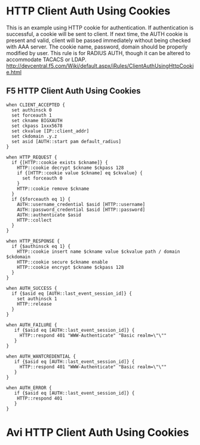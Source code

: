# HTTP Client Auth Using Cookies

This is an example using HTTP cookie for authentication. If authentication is successful, a cookie will be sent to client. If next time, the AUTH cookie is present and valid, client will be passed immediately without being checked with AAA server. The cookie name, password, domain should be properly modified by user. This rule is for RADIUS AUTH, though it can be altered to accommodate TACACS or LDAP. http://devcentral.f5.com/Wiki/default.aspx/iRules/ClientAuthUsingHttpCookie.html

## F5 HTTP Client Auth Using Cookies

```
when CLIENT_ACCEPTED {
  set authinsck 0
  set forceauth 1
  set ckname BIGXAUTH
  set ckpass 1xxx5678
  set ckvalue [IP::client_addr]
  set ckdomain .y.z
  set asid [AUTH::start pam default_radius]
}

when HTTP_REQUEST {
  if {[HTTP::cookie exists $ckname]} {
    HTTP::cookie decrypt $ckname $ckpass 128
    if {[HTTP::cookie value $ckname] eq $ckvalue} {
      set forceauth 0
    }
    HTTP::cookie remove $ckname
  }
  if {$forceauth eq 1} {
    AUTH::username_credential $asid [HTTP::username]
    AUTH::password_credential $asid [HTTP::password]
    AUTH::authenticate $asid
    HTTP::collect
  }
}

when HTTP_RESPONSE {
  if {$authinsck eq 1} {
    HTTP::cookie insert name $ckname value $ckvalue path / domain $ckdomain
    HTTP::cookie secure $ckname enable
    HTTP::cookie encrypt $ckname $ckpass 128
  }
}

when AUTH_SUCCESS {
  if {$asid eq [AUTH::last_event_session_id]} {
    set authinsck 1
    HTTP::release
  }
}

when AUTH_FAILURE {
   if {$asid eq [AUTH::last_event_session_id]} {
     HTTP::respond 401 "WWW-Authenticate" "Basic realm=\"\""
   }
}

when AUTH_WANTCREDENTIAL {
   if {$asid eq [AUTH::last_event_session_id]} {
     HTTP::respond 401 "WWW-Authenticate" "Basic realm=\"\""
   }
}

when AUTH_ERROR {
   if {$asid eq [AUTH::last_event_session_id]} {
    HTTP::respond 401
   }
}
```

# Avi HTTP Client Auth Using Cookies

```

```
